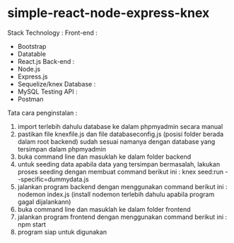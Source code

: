 # simple-react-node-express-knex
Stack Technology : 
Front-end : 
  - Bootstrap
  - Datatable
  - React.js
Back-end :
  - Node.js
  - Express.js
  - Sequelize/knex
Database : 
  - MySQL
Testing API : 
  - Postman
  
Tata cara penginstalan :
1. import terlebih dahulu database ke dalam phpmyadmin secara manual
2. pastikan file knexfile.js dan file databaseconfig.js (posisi folder berada dalam root backend) sudah sesuai namanya dengan database yang tersimpan dalam phpmyadmin 
3. buka command line dan masuklah ke dalam folder backend 
4. untuk seeding data apabila data yang tersimpan bermasalah, lakukan proses seeding dengan membuat command berikut ini : knex seed:run --specific=dummydata.js
5. jalankan program backend dengan menggunakan command berikut ini : nodemon index.js (install nodemon terlebih dahulu apabila program gagal dijalankann) 
6. buka command line dan masuklah ke dalam folder frontend
7. jalankan program frontend dengan menggunakan command berikut ini : npm start
8. program siap untuk digunakan
